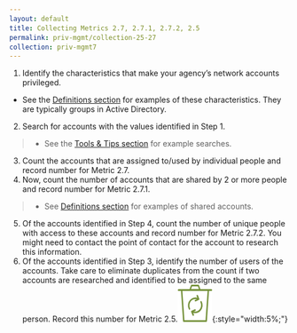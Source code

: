 ```yaml
---
layout: default
title: Collecting Metrics 2.7, 2.7.1, 2.7.2, 2.5
permalink: priv-mgmt/collection-25-27
collection: priv-mgmt7
---
```

1. Identify the characteristics that make your agency’s network accounts privileged.
* See the [Definitions section](definitions) for examples of these characteristics. They are typically groups in Active Directory.
2. Search for accounts with the values identified in Step 1.
>* See the [Tools & Tips section](https://gsallewell.github.io/icam-fisma/tools-tips/searchAD) for example searches.
3. Count the accounts that are assigned to/used by individual people and record number for Metric 2.7.
4. Now, count the number of accounts that are shared by 2 or more people and record number for Metric 2.7.1.
>* See [Definitions section](https://gsallewell.github.io/icam-fisma/priv-mgmt/definitions) for examples of shared accounts.
5. Of the accounts identified in Step 4, count the number of unique people with access to these accounts and record number for Metric 2.7.2. You might need to contact the point of contact for the account to research this information.
6. Of the accounts identified in Step 3, identify the number of users of the accounts. Take care to eliminate duplicates from the count if two accounts are researched and identified to be assigned to the same person. Record this number for Metric 2.5.![Recycle logo](../img/recycle.png){:style="width:5%;"}
